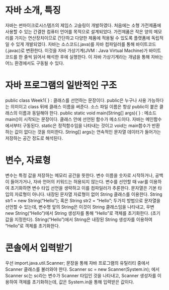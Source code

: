  # 자바 소개, 특징
 자바는 썬마이크로시스템즈의 제임스 고슬링이 개발하였다. 처음에는 소형 가전제품에 사용할 수 있는 간결한 컴퓨터 언어를 목적으로 설계되었다. 가전제품은 작은 양의 메모리를 가지는 연산장치이므로 간단하고 다양한 제품에 적용될 수 있도록 플랫폼에 독립적일 수 있게 개발되었다.
 자바는 소스코드(.java)를 자바 컴파일러를 통해 바이트코드(.javac)로 변환한다. 이것을 자바 가상기계(JVM : Java Virtual Machine)가 바이트 코드를 한 줄씩 읽어서 해석한 후에 실행한다. 이 자바 가상기계라는 개념을 통해 자바는 어느 환경에서도 구동될 수 있다.
 # 자바 프로그램의 일반적인 구조
 public class Week1{ } : 클래스를 선언하는 문장이다. public은 누구나 사용 가능하다는 의미이고 class 뒤에 클래스 이름을 써준다. 소스 파일 이름은 항상 public이 붙은 클래스의 이름과 동일해야 한다.
 public static void main(String[] args){ } : 메소드 main()이 시작되는 문장이다. 클래스 안에 선언된 함수가 메소드이다. 자바는 메인함수에서부터 구동된다. static은 정적함수임을 나타내는 것이고 void는 main함수가 반환하는 값이 없다는 것을 의미한다. String[] args는 연속적인 문자열 데이터가 들어가는 저장하는 공간 정도로 해석된다.
 # 변수, 자료형
 변수는 특정 값을 저장하는 메모리 공간을 뜻한다. 변수 이름을 숫자로 시작하거나, 공백이 들어가거나, 자바 언어의 키워드는 허용되지 않는다. 변수를 선언할 때 var를 이용하여 초기화하면 변수 타입 선언을 생략하고 이를 컴파일러가 추론한다. 
 문자열은 기본 타입의 자료형이 아니다. 내장된 문자열 자료형이 없어 String 클래스를 이용한다. String str1 = new String(“Hello”); 혹은 String str2 = “Hello”; 두가지 방법으로 문자열을 선언할 수 있는데, 변수명 앞의 String은 이것이 String 클래스임을 나타내고, 우변 new String(“Hello”)에서 String 생성자를 통해 “Hello”로 객체를 초기화한다. (초기값을 지정한다). String(“Hello”)에서 String은 내장된 String 생성자를 이용하여 “Hello”로 객체를 초기화한다.
 # 콘솔에서 입력받기
 우선 import.java.util.Scanner; 문장을 통해 자바 프로그램의 유틸리티 중에서 Scanner 클래스를 불러와야 한다. Scanner sc = new Scanner(System.in); 에서 Scanner sc는 sc라는 변수가 Scanner 타입인 것을 나타내고, Scanner 생성자를 이용하여 객체를 초기화하는데, 값은 System.in을 통해 입력받은 값이다.
